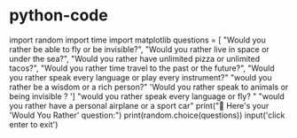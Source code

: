 # python-code
import random
import time
import matplotlib 
questions = [
    "Would you rather be able to fly or be invisible?",
    "Would you rather live in space or under the sea?",
    "Would you rather have unlimited pizza or unlimited tacos?",
    "Would you rather time travel to the past or the future?",
    "Would you rather speak every language or play every instrument?"
"would you rather be a wisdom or a rich person?"
'Would you rather speak to animals or being invisible ? ']
"would you rather speak every language or fly? "
"would you rather have a personal airplane or a sport car"
print("🤔 Here's your 'Would You Rather' question:")
print(random.choice(questions))
input('click enter to exit')
